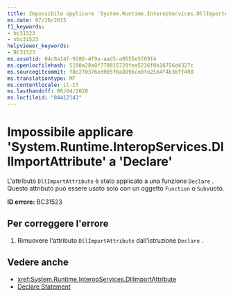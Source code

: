 ```yaml
---
title: Impossibile applicare 'System.Runtime.InteropServices.DllImportAttribute' a 'Declare'
ms.date: 07/20/2015
f1_keywords:
- bc31523
- vbc31523
helpviewer_keywords:
- BC31523
ms.assetid: 04c8a14f-9286-4f9a-aad5-a0555e5f09f4
ms.openlocfilehash: 5190a28a8f778915729fea5236f8b16756d4327c
ms.sourcegitcommit: f8c270376ed905f6a8896ce0fe25b4f4b38ff498
ms.translationtype: MT
ms.contentlocale: it-IT
ms.lasthandoff: 06/04/2020
ms.locfileid: "84412143"
---
```

# <a name="systemruntimeinteropservicesdllimportattribute-cannot-be-applied-to-a-declare"></a>Impossibile applicare 'System.Runtime.InteropServices.DllImportAttribute' a 'Declare'
L'attributo `DllImportAttribute` è stato applicato a una funzione `Declare` . Questo attributo può essere usato solo con un oggetto `Function` o `Sub`vuoto.  
  
 **ID errore:** BC31523  
  
## <a name="to-correct-this-error"></a>Per correggere l'errore  
  
1. Rimuovere l'attributo `DllImportAttribute` dall'istruzione `Declare` .  
  
## <a name="see-also"></a>Vedere anche

- <xref:System.Runtime.InteropServices.DllImportAttribute>
- [Declare Statement](../language-reference/statements/declare-statement.md)
